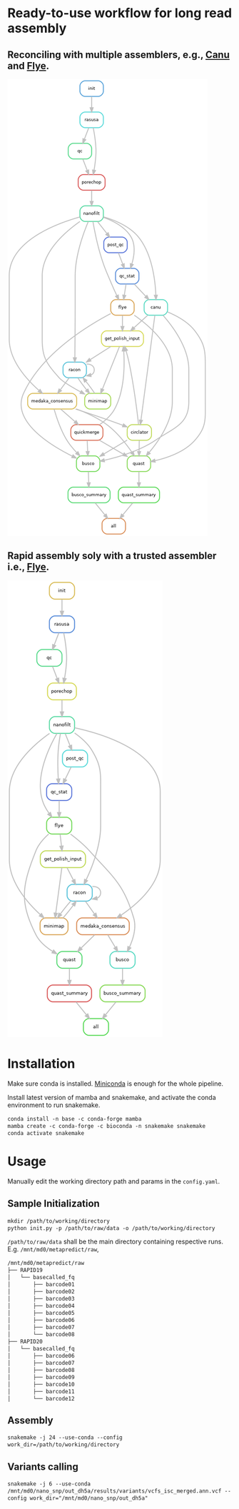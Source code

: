 # Ready-to-use workflow for long read assembly
## Reconciling with multiple assemblers, e.g., [Canu](https://github.com/marbl/canu) and [Flye](https://github.com/fenderglass/Flye).
![rulegraph](/dag.png)
## Rapid assembly soly with a trusted assembler i.e., [Flye](https://github.com/fenderglass/Flye).
![rulegraph-flye](/dag_flye.png)

# Installation
Make sure conda is installed. [Miniconda](https://docs.conda.io/en/latest/miniconda.html) is enough for the whole pipeline.

Install latest version of mamba and snakemake, and activate the conda environment to run snakemake.
```
conda install -n base -c conda-forge mamba
mamba create -c conda-forge -c bioconda -n snakemake snakemake
conda activate snakemake
```

# Usage
Manually edit the working directory path and params in the `config.yaml`.
## Sample Initialization
```
mkdir /path/to/working/directory
python init.py -p /path/to/raw/data -o /path/to/working/directory
```
`/path/to/raw/data` shall be the main directory containing respective runs. E.g. `/mnt/md0/metapredict/raw`,
```
/mnt/md0/metapredict/raw
├── RAPID19
│   └── basecalled_fq
│       ├── barcode01
│       ├── barcode02
│       ├── barcode03
│       ├── barcode04
│       ├── barcode05
│       ├── barcode06
│       ├── barcode07
│       └── barcode08
├── RAPID20
│   └── basecalled_fq
│       ├── barcode06
│       ├── barcode07
│       ├── barcode08
│       ├── barcode09
│       ├── barcode10
│       ├── barcode11
│       └── barcode12
```

## Assembly
```
snakemake -j 24 --use-conda --config work_dir=/path/to/working/directory
```

## Variants calling
```
snakemake -j 6 --use-conda /mnt/md0/nano_snp/out_dh5a/results/variants/vcfs_isc_merged.ann.vcf --config work_dir="/mnt/md0/nano_snp/out_dh5a"
```